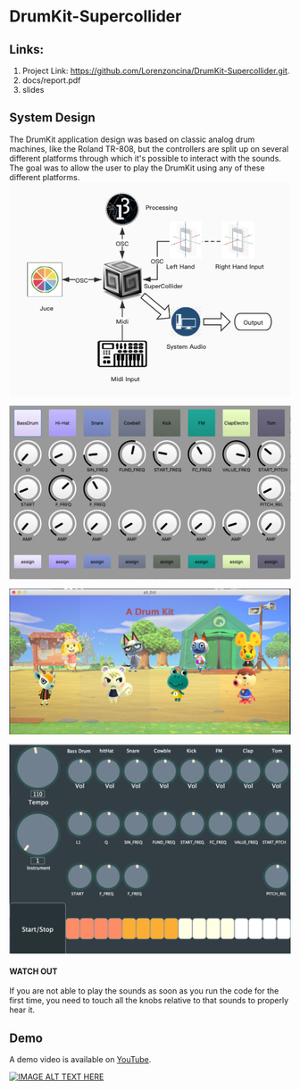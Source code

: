 # DrumKit-Supercollider

## Links:
1. Project Link: https://github.com/Lorenzoncina/DrumKit-Supercollider.git.
2. docs/report.pdf
3. slides


## System Design
The DrumKit application design was based on classic analog drum machines, like the Roland TR-808, but the controllers are split up on several different platforms through which it's possible to interact with the sounds. The goal was to allow the user to play the DrumKit using any of these different platforms.
![System Diagram](docs/images/flow.png)

![System Diagram](docs/images/SuperColliderGUI.png)

![System Diagram](docs/images/p5_GUI.png)

![System Diagram](docs/images/DrumKitGUI.png)

#### WATCH OUT 
If you are not able to play the sounds as soon as you run the code for the first time, you need to touch all the knobs relative to that sounds to properly hear it.

## Demo
A demo video is available on [YouTube](https://youtu.be/CN5pVXBAqJA).

[![IMAGE ALT TEXT HERE](http://img.youtube.com/vi/CN5pVXBAqJA/0.jpg)](http://www.youtube.com/watch?v=CN5pVXBAqJA)
